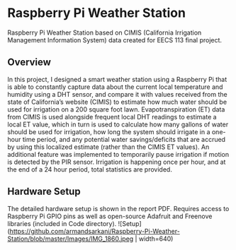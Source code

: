 # Raspberry Pi Weather Station
Raspberry Pi Weather Station based on CIMIS (California Irrigation Management Information System) data created for EECS 113 final project. 

## Overview

In this project, I designed a smart weather station using a Raspberry Pi that is able to constantly capture data about the current local temperature and humidity using a DHT sensor, and compare it with values received from the state of California’s website (CIMIS) to estimate how much water should be used for irrigation on a 200 square foot lawn. Evapotranspiration (ET) data from CIMIS is used alongside frequent local DHT readings to estimate a local ET value, which in turn is used to calculate how many gallons of water should be used for irrigation, how long the system should irrigate in a one-hour time period, and any potential water savings/deficits that are accrued by using this localized estimate (rather than the CIMIS ET values). An additional feature was implemented to temporarily pause irrigation if motion is detected by the PIR sensor. Irrigation is happening once per hour, and at the end of a 24 hour 
period, total statistics are provided.

## Hardware Setup 

The detailed hardware setup is shown in the report PDF. Requires access to Raspberry Pi GPIO pins as well as open-source Adafruit and Freenove libraries (included in Code directory). 
![Setup](https://github.com/armandsarkani/Raspberry-Pi-Weather-Station/blob/master/Images/IMG_1860.jpeg | width=640)

